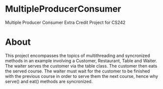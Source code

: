 # MultipleProducerConsumer

Multiple Producer Consumer Extra Credit Project for CS242

# About

This project encompasses the topics of multithreading and syncronized methods in an example involving a Customer, Restaurant, Table and Waiter. 
The waiter serves the customer via the table class. The customer then eats the served course. The waiter must wait for the customer to be finished 
with the previous course in order to serve them the next course, hence why serve() and eat() methods are syncronized.
